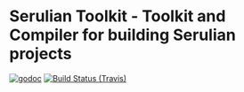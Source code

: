 # Serulian Toolkit - Toolkit and Compiler for building Serulian projects

[![godoc](https://godoc.org/github.com/Serulian/compiler?status.svg)](http://godoc.org/github.com/Serulian/compiler)
[![Build Status (Travis)](https://travis-ci.org/Serulian/compiler.svg?branch=master)](https://travis-ci.org/Serulian/compiler)